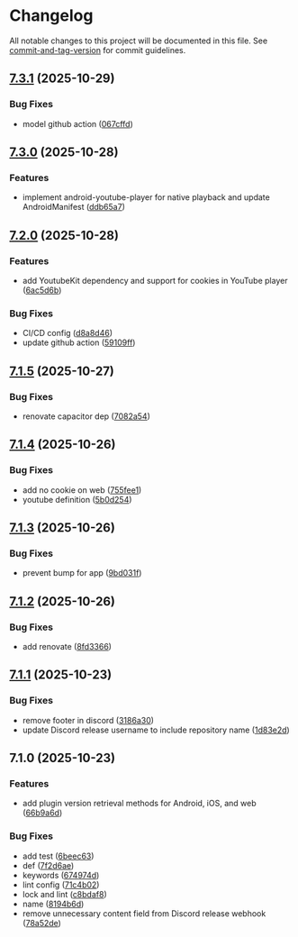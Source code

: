 # Changelog

All notable changes to this project will be documented in this file. See [commit-and-tag-version](https://github.com/absolute-version/commit-and-tag-version) for commit guidelines.

## [7.3.1](https://github.com/Cap-go/capacitor-youtube-player/compare/7.3.0...7.3.1) (2025-10-29)


### Bug Fixes

* model github action ([067cffd](https://github.com/Cap-go/capacitor-youtube-player/commit/067cffd686e2bef3513b4296d4f37254c91a56e1))

## [7.3.0](https://github.com/Cap-go/capacitor-youtube-player/compare/7.2.0...7.3.0) (2025-10-28)


### Features

* implement android-youtube-player for native playback and update AndroidManifest ([ddb65a7](https://github.com/Cap-go/capacitor-youtube-player/commit/ddb65a75ce81b735a3c1a46d0b6389c882851a82))

## [7.2.0](https://github.com/Cap-go/capacitor-youtube-player/compare/7.1.5...7.2.0) (2025-10-28)


### Features

* add YoutubeKit dependency and support for cookies in YouTube player ([6ac5d6b](https://github.com/Cap-go/capacitor-youtube-player/commit/6ac5d6b7b1df32d4b72dc56f4c281a44a95b562e))


### Bug Fixes

* CI/CD config ([d8a8d46](https://github.com/Cap-go/capacitor-youtube-player/commit/d8a8d4660fe1d51c3573b87f37bb9435a349a2a6))
* update github action ([59109ff](https://github.com/Cap-go/capacitor-youtube-player/commit/59109ffce77c2d7e84382db364146493fce920e1))

## [7.1.5](https://github.com/Cap-go/capacitor-youtube-player/compare/7.1.4...7.1.5) (2025-10-27)


### Bug Fixes

* renovate capacitor dep ([7082a54](https://github.com/Cap-go/capacitor-youtube-player/commit/7082a547294484d2ac1d4ceb6f61caa37a9c7262))

## [7.1.4](https://github.com/Cap-go/capacitor-youtube-player/compare/7.1.3...7.1.4) (2025-10-26)


### Bug Fixes

* add no cookie on web ([755fee1](https://github.com/Cap-go/capacitor-youtube-player/commit/755fee1d7f2c077a9cb9f8e29c979fc9a8673dcb))
* youtube definition ([5b0d254](https://github.com/Cap-go/capacitor-youtube-player/commit/5b0d2547c47a9354d7fa5020ad05fa09299dd7bc))

## [7.1.3](https://github.com/Cap-go/capacitor-youtube-player/compare/7.1.2...7.1.3) (2025-10-26)


### Bug Fixes

* prevent bump for app ([9bd031f](https://github.com/Cap-go/capacitor-youtube-player/commit/9bd031f5b5709fed291d60e63c698e8499b254b0))

## [7.1.2](https://github.com/Cap-go/capacitor-youtube-player/compare/7.1.1...7.1.2) (2025-10-26)


### Bug Fixes

* add renovate ([8fd3366](https://github.com/Cap-go/capacitor-youtube-player/commit/8fd336636fa7082649388db35a5cd70bf07756e4))

## [7.1.1](https://github.com/Cap-go/capacitor-youtube-player/compare/7.1.0...7.1.1) (2025-10-23)


### Bug Fixes

* remove footer in discord ([3186a30](https://github.com/Cap-go/capacitor-youtube-player/commit/3186a30961616fb8a95bb7dfcb1d75f7baac3712))
* update Discord release username to include repository name ([1d83e2d](https://github.com/Cap-go/capacitor-youtube-player/commit/1d83e2da75bd418bceb437b15d68c19548154531))

## 7.1.0 (2025-10-23)


### Features

* add plugin version retrieval methods for Android, iOS, and web ([66b9a6d](https://github.com/Cap-go/capacitor-youtube-player/commit/66b9a6d0a75f5c1a07470bbb58620d4dc91b692c))


### Bug Fixes

* add test ([6beec63](https://github.com/Cap-go/capacitor-youtube-player/commit/6beec6361a720225484040b9b13d3de3af7d07d9))
* def ([7f2d6ae](https://github.com/Cap-go/capacitor-youtube-player/commit/7f2d6aebaa78e46e8b7e17206083acab13ee1625))
* keywords ([674974d](https://github.com/Cap-go/capacitor-youtube-player/commit/674974d647f2a3223f6129dd222940e6a1f3e0dd))
* lint config ([71c4b02](https://github.com/Cap-go/capacitor-youtube-player/commit/71c4b0286fe550124a50074995c5d305f3069c60))
* lock and lint ([c8bdaf8](https://github.com/Cap-go/capacitor-youtube-player/commit/c8bdaf8607fb75eb19382ca2c6c5184baaa63c6f))
* name ([8194b6d](https://github.com/Cap-go/capacitor-youtube-player/commit/8194b6d1126d6e5b9bcf38dfac85e679d0bf54d4))
* remove unnecessary content field from Discord release webhook ([78a52de](https://github.com/Cap-go/capacitor-youtube-player/commit/78a52dec944109370784ca40a98dd4120d57501b))
